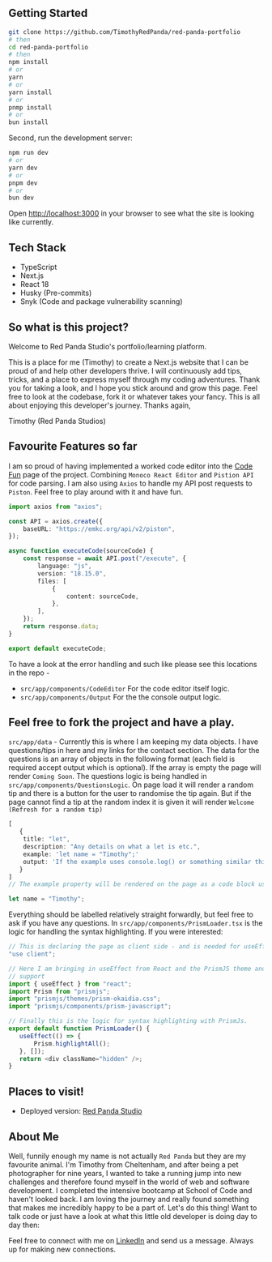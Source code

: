 ## Getting Started

```bash
git clone https://github.com/TimothyRedPanda/red-panda-portfolio
# then
cd red-panda-portfolio
# then
npm install
# or
yarn
# or
yarn install
# or
pnmp install
# or
bun install
```

Second, run the development server:

```bash
npm run dev
# or
yarn dev
# or
pnpm dev
# or
bun dev
```

Open [http://localhost:3000](http://localhost:3000) in your browser to see what the site is looking like currently.

## Tech Stack

* TypeScript
* Next.js
* React 18
* Husky (Pre-commits)
* Snyk (Code and package vulnerability scanning)

## So what is this project?

Welcome to Red Panda Studio's portfolio/learning platform.

This is a place for me (Timothy) to create a Next.js website
that I can be proud of and help other developers thrive.
I will continuously add tips, tricks, and a place to express
myself through my coding adventures.
Thank you for taking a look, and I hope you stick around and grow this page.
Feel
free to look at the codebase, fork it or whatever takes your fancy.
This is all about enjoying this developer's journey.
Thanks again,

Timothy (Red Panda Studios)

## Favourite Features so far
I am so proud of having implemented a worked code editor into the [Code Fun](https://www.red-panda.studio/practice) page of the project. Combining `Monoco React Editor` and `Pistion API` for code parsing. I am also using `Axios` to handle my API post requests to `Piston`. Feel free to play around with it and have fun.

``` typescript
import axios from "axios";

const API = axios.create({
	baseURL: "https://emkc.org/api/v2/piston",
});

async function executeCode(sourceCode) {
	const response = await API.post("/execute", {
		language: "js",
		version: "18.15.0",
		files: [
			{
				content: sourceCode,
			},
		],
	});
	return response.data;
}

export default executeCode;


```
To have a look at the error handling and such like please see this locations in the repo -

* `src/app/components/CodeEditor` For the code editor itself logic.
* `src/app/components/Output` For the the console output logic.

## Feel free to fork the project and have a play.

 `src/app/data` - Currently this is where I am keeping my data objects. I have questions/tips in here and my links for the contact section. The data for the questions is an array of objects in the following format (each field is required accept output which is optional). If the array is empty the page will render `Coming Soon`. The questions logic is being handled in `src/app/components/QuestionsLogic`. On page load it will render a random tip and there is a button for the user to randomise the tip again. But if the page cannot find a tip at the random index it is given it will render `Welcome (Refresh for a random tip)`

 ``` typescript
 [
    {
     title: "let",
     description: "Any details on what a let is etc.",
     example: 'let name = "Timothy";' 
     output: 'If the example uses console.log() or something similar this will show the output'
    }
 ]
 // The example property will be rendered on the page as a code block using PrismJS, for example:
 ```
 ``` javascript
 let name = "Timothy";
 ```

 Everything should be labelled relatively straight forwardly, but feel free to ask if you have any questions. In `src/app/components/PrismLoader.tsx` is the logic for handling the syntax highlighting. If you were interested:
 ``` typescript
// This is declaring the page as client side - and is needed for useEffect.
"use client";

// Here I am bringing in useEffect from React and the PrismJS theme and language 
// support
import { useEffect } from "react";
import Prism from "prismjs";
import "prismjs/themes/prism-okaidia.css";
import "prismjs/components/prism-javascript";

// Finally this is the logic for syntax highlighting with PrismJs.
export default function PrismLoader() {
	useEffect(() => {
		Prism.highlightAll();
	}, []);
	return <div className="hidden" />;
}
 ```

## Places to visit!

* Deployed version: [Red Panda Studio](https://www.red-panda.studio)

## About Me
Well, funnily enough my name is not actually `Red Panda` but they are my favourite animal.
I'm Timothy from Cheltenham, and after being a pet photographer for nine years, I wanted to take a running jump into new
challenges and therefore
found myself in the world of web and software development.
I completed the intensive bootcamp at School of Code and haven't looked back.
I am loving the journey and really found something that makes me incredibly happy to be a part of.
Let's do this thing!
Want to talk code
or just have a look
at what this little old developer is doing day to day then:

Feel free to connect with me on [LinkedIn](https://www.linkedin.com/in/timothybridgecode/) and send us a message.
Always up for making new connections.


